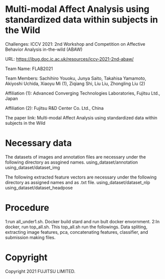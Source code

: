 # Multi-modal Affect Analysis using standardized data within subjects in the Wild

Challenges: ICCV 2021: 2nd Workshop and Competition on Affective Behavior Analysis in-the-wild (ABAW)

URL: https://ibug.doc.ic.ac.uk/resources/iccv-2021-2nd-abaw/

Team Name: FLAB2021

Team Members: Sachihiro Youoku, Junya Saito, Takahisa Yamamoto, Akiyoshi Uchida, Xiaoyu Mi (1), Ziqiang Shi, Liu Liu, Zhongling Liu (2)

Affiliation (1): Advanced Converging Technologies Laboratories, Fujitsu Ltd., Japan

Affiliation (2): Fujitsu R&D Center Co. Ltd., China

The paper link: Multi-modal Affect Analysis using standardized data within subjects in the Wild

# Necessary data
The datasets of images and annotation files are necessary under the following directory as assgined names.
using_dataset/annotation
using_dataset/dataset_img

The following extracted feature vectors are necessary under the following directory as assigned names and as .txt file.
using_dataset/dataset_nlp
using_dataset/dataset_headpose



# Procedure
1:run all_under1.sh.
  Docker build stard and run bult docker envornment.
2:In docker, run top_all.sh.
  This top_all.sh run the followings.
  Data spliting, extracting image features, pca, concatenating features, classifier, and submission making files.

# Copyright
Copyright 2021 FUJITSU LIMITED.
